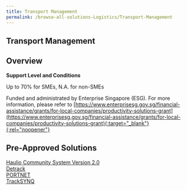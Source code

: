 ```yaml
---
title: Transport Management
permalink: /browse-all-solutions-Logistics/Transport-Management
---
```


## Transport Management
## Overview

**Support Level and Conditions**

Up to 70% for SMEs, N.A. for non-SMEs

Funded and administrated by Enterprise Singapore (ESG). For more information, please refer to
[https://www.enterprisesg.gov.sg/financial-assistance/grants/for-local-companies/productivity-solutions-grant](https://www.enterprisesg.gov.sg/financial-assistance/grants/for-local-companies/productivity-solutions-grant){:target="_blank"}{:rel="noopener"}

## Pre-Approved Solutions

<a href='/productivity-solutions-grant/solutionrepo/solution1429' target='_blank'>Haulio Community System Version 2.0</a><br>
<a href='/productivity-solutions-grant/solutionrepo/solution2224' target='_blank'>Detrack</a><br>
<a href='/productivity-solutions-grant/solutionrepo/solution2430' target='_blank'>PORTNET</a><br>
<a href='/productivity-solutions-grant/solutionrepo/solution2966' target='_blank'>TrackSYNQ</a><br>
